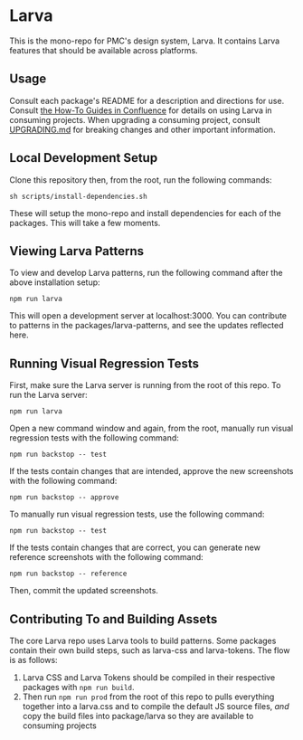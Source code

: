 # Larva

This is the mono-repo for PMC's design system, Larva. It contains Larva features that should be available across platforms.

## Usage

Consult each package's README for a description and directions for use. 
Consult [the How-To Guides in Confluence](https://confluence.pmcdev.io/x/UBOeAw)
for details on using Larva in consuming projects. When upgrading a consuming
project, consult [UPGRADING.md](./UPGRADING.md) for breaking changes and other
important information.

## Local Development Setup

Clone this repository then, from the root, run the following commands:

```
sh scripts/install-dependencies.sh
```

These will setup the mono-repo and install dependencies for each of the packages. This will take a few moments.

## Viewing Larva Patterns

To view and develop Larva patterns, run the following command after the above installation setup:

```
npm run larva
```

This will open a development server at localhost:3000. You can contribute to patterns in the packages/larva-patterns, and see the updates reflected here.

## Running Visual Regression Tests

First, make sure the Larva server is running from the root of this repo. To run the Larva server:

```
npm run larva
```

Open a new command window and again, from the root, manually run visual regression tests with the following command:
```
npm run backstop -- test
```

If the tests contain changes that are intended, approve the new screenshots with the following command:
```
npm run backstop -- approve
```

To manually run visual regression tests, use the following command:

```
npm run backstop -- test
```

If the tests contain changes that are correct, you can generate new reference screenshots with the following command:

```
npm run backstop -- reference
```

Then, commit the updated screenshots.

## Contributing To and Building Assets

The core Larva repo uses Larva tools to build patterns. Some packages contain their own build steps, such as larva-css and larva-tokens. The flow is as follows:

1. Larva CSS and Larva Tokens should be compiled in their respective packages with `npm run build`.
2. Then run `npm run prod` from the root of this repo to pulls everything together into a larva.css and to compile the default JS source files, _and_ copy the build files into package/larva so they are available to consuming projects
